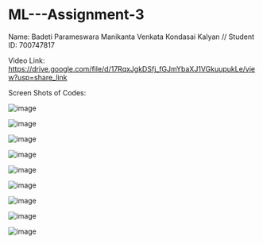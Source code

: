 # ML---Assignment-3

Name: Badeti Parameswara Manikanta Venkata Kondasai Kalyan // Student ID: 700747817

Video Link: https://drive.google.com/file/d/17RqxJgkDSfj_fGJmYbaXJ1VGkuupukLe/view?usp=share_link

Screen Shots of Codes:

![image](https://user-images.githubusercontent.com/123040832/228690778-b415c29d-3416-4205-a2a5-8878f8503729.png)

![image](https://user-images.githubusercontent.com/123040832/228690804-5c68b8cf-2e90-48bf-8f94-488b0cc9e674.png)

![image](https://user-images.githubusercontent.com/123040832/228690822-0d45cd5b-3ae2-42e7-a713-e600d8d035f9.png)

![image](https://user-images.githubusercontent.com/123040832/228690833-16c3ef9b-c2c8-443f-be17-44d5c28d9275.png)

![image](https://user-images.githubusercontent.com/123040832/228690854-12d8c6e1-e234-438c-b5cb-208a27ab2efd.png)

![image](https://user-images.githubusercontent.com/123040832/228690874-1075297a-eaa1-4d4a-95ca-d197b24a898d.png)

![image](https://user-images.githubusercontent.com/123040832/228690896-d52fcb89-2758-4850-b7e2-29dcb9ca5de1.png)

![image](https://user-images.githubusercontent.com/123040832/228690923-fa075da6-f204-40aa-b18e-b8116b670a93.png)

![image](https://user-images.githubusercontent.com/123040832/228690943-91b8663e-e5a8-4476-91b2-0a2d560a9881.png)
